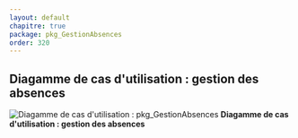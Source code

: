 ```yaml
---
layout: default
chapitre: true
package: pkg_GestionAbsences
order: 320
---
```



## Diagamme de cas d'utilisation : gestion des absences


![Diagamme de cas d'utilisation : pkg_GestionAbsences](/prototype/diagrammes/pkg_GestionAbsences/uses_cases_pkg_gestion_absences.svg)
**Diagamme de cas d'utilisation : gestion des absences**


<!-- new slide -->
